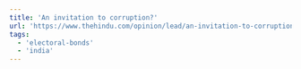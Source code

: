 ```yaml
---
title: 'An invitation to corruption?'
url: 'https://www.thehindu.com/opinion/lead/an-invitation-to-corruption/article25692841.ece'
tags:
  - 'electoral-bonds'
  - 'india'
---
```

